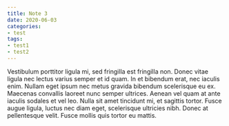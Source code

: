 ```yaml
---
title: Note 3
date: 2020-06-03
categories:
- test
tags:
- test1
- test2
---
```


Vestibulum porttitor ligula mi, sed fringilla est fringilla non. Donec vitae ligula nec lectus varius semper et id quam. In et bibendum erat, nec iaculis enim. Nullam eget ipsum nec metus gravida bibendum scelerisque eu ex. Maecenas convallis laoreet nunc semper ultrices. Aenean vel quam at ante iaculis sodales et vel leo. Nulla sit amet tincidunt mi, et sagittis tortor. Fusce augue ligula, luctus nec diam eget, scelerisque ultricies nibh. Donec at pellentesque velit. Fusce mollis quis tortor eu mattis.
